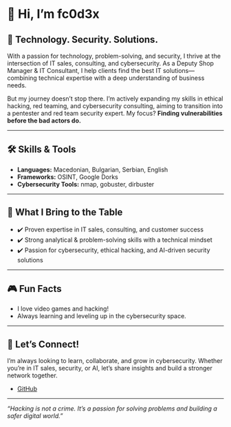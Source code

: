 # 👋 Hi, I’m fc0d3x

## 🚀 Technology. Security. Solutions.

With a passion for technology, problem-solving, and security, I thrive at the intersection of IT sales, consulting, and cybersecurity. As a Deputy Shop Manager & IT Consultant, I help clients find the best IT solutions—combining technical expertise with a deep understanding of business needs.

But my journey doesn’t stop there. I’m actively expanding my skills in ethical hacking, red teaming, and cybersecurity consulting, aiming to transition into a pentester and red team security expert. My focus? **Finding vulnerabilities before the bad actors do.**

---

## 🛠️ Skills & Tools

- **Languages:** Macedonian, Bulgarian, Serbian, English
- **Frameworks:** OSINT, Google Dorks
- **Cybersecurity Tools:** nmap, gobuster, dirbuster

---

## 💼 What I Bring to the Table

- ✔️ Proven expertise in IT sales, consulting, and customer success
- ✔️ Strong analytical & problem-solving skills with a technical mindset
- ✔️ Passion for cybersecurity, ethical hacking, and AI-driven security solutions

---

## 🎮 Fun Facts

- I love video games and hacking!
- Always learning and leveling up in the cybersecurity space.

---

## 🤝 Let’s Connect!

I’m always looking to learn, collaborate, and grow in cybersecurity. Whether you’re in IT sales, security, or AI, let’s share insights and build a stronger network together.

- [GitHub](https://github.com/fc0d3x)

---

*“Hacking is not a crime. It’s a passion for solving problems and building a safer digital world.”*

